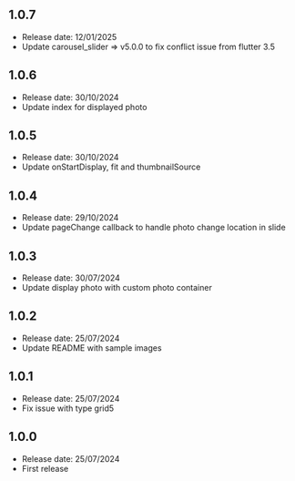 ## 1.0.7
* Release date: 12/01/2025
* Update carousel_slider => v5.0.0 to fix conflict issue from flutter 3.5

## 1.0.6
* Release date: 30/10/2024
* Update index for displayed photo

## 1.0.5
* Release date: 30/10/2024
* Update onStartDisplay, fit and thumbnailSource

## 1.0.4
* Release date: 29/10/2024
* Update pageChange callback to handle photo change location in slide

## 1.0.3
* Release date: 30/07/2024
* Update display photo with custom photo container

## 1.0.2
* Release date: 25/07/2024
* Update README with sample images

## 1.0.1
* Release date: 25/07/2024
* Fix issue with type grid5

## 1.0.0
* Release date: 25/07/2024
* First release
